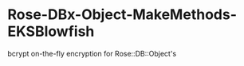 Rose-DBx-Object-MakeMethods-EKSBlowfish
=======================================

bcrypt on-the-fly encryption for Rose::DB::Object's